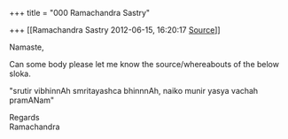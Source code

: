 +++
title = "000 Ramachandra Sastry"

+++
[[Ramachandra Sastry	2012-06-15, 16:20:17 [Source](https://groups.google.com/g/bvparishat/c/zrNo52YOYig)]]



Namaste,  
  
Can some body please let me know the source/whereabouts of the below sloka.  
  
  
"srutir vibhinnAh smritayashca bhinnnAh, naiko munir yasya vachah pramANam"  
  
  
Regards  
Ramachandra  

